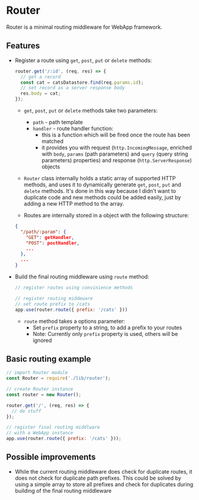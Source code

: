 # Router

Router is a minimal routing middleware for WebApp framework.

## Features

* Register a route using `get`, `post`, `put` or `delete` methods:

  ```js
  router.get('/:id', (req, res) => {
    // get a record
    const cat = catsDatastore.find(req.params.id);
    // set record as a server response body
    res.body = cat;
  });
  ```

  * `get`, `post`, `put` or `delete` methods take two parameters:
    * `path` - path template
    * `handler` - route handler function:
      * this is a function which will be fired once the route has been matched
      * it provides you with request (`http.IncomingMessage`, enriched with `body`, `params` (path parameters) and `query` (query string parameters) properties) and response (`http.ServerResponse`) objects

  * `Router` class internally holds a static array of supported HTTP methods, and uses it to dynamically generate `get`, `post`, `put` and `delete` methods. It's done in this way because I didn't want to duplicate code and new methods could be added easily, just by adding a new HTTP method to the array.

  * Routes are internally stored in a object with the following structure:

  ```json
  {
    "/path/:param": {
      "GET": getHandler,
      "POST": postHandler,
      ...
    },
    ...
  }
  ```


* Build the final routing middleware using `route` method:

  ```js
  // register routes using convinience methods

  // register routing middeware
  // set route prefix to /cats
  app.use(router.route({ prefix: '/cats' }))
  ```

  * `route` method takes a options parameter:
    * Set `prefix` property to a string, to add a prefix to your routes
    * Note: Currently only `prefix` property is used, others will be ignored


## Basic routing example

```js
// import Router module
const Router = require('./lib/router');

// create Router instance
const router = new Router();

router.get('/', (req, res) => {
  // do stuff
});

// register final routing middlware
// with a WebApp instance
app.use(router.route({ prefix: '/cats' }));
```

## Possible improvements

* While the current routing middleware does check for duplicate routes, it does not check for duplicate path prefixes. This could be solved by using a simple array to store all prefixes and check for duplicates during building of the final routing middleware
